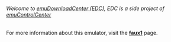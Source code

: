 ###### Welcome to [emuDownloadCenter (EDC)](https://github.com/PhoenixInteractiveNL/emuDownloadCenter/wiki/), EDC is a side project of [emuControlCenter](https://github.com/PhoenixInteractiveNL/emuControlCenter/wiki/)

For more information about this emulator, visit the [**faux1**](https://github.com/PhoenixInteractiveNL/emuDownloadCenter/wiki/Emulator-faux1#menu) page.
